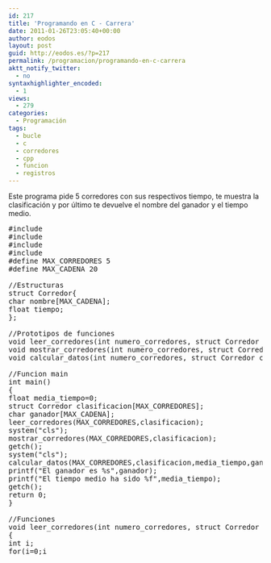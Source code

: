 ```yaml
---
id: 217
title: 'Programando en C - Carrera'
date: 2011-01-26T23:05:40+00:00
author: eodos
layout: post
guid: http://eodos.es/?p=217
permalink: /programacion/programando-en-c-carrera
aktt_notify_twitter:
  - no
syntaxhighlighter_encoded:
  - 1
views:
  - 279
categories:
  - Programación
tags:
  - bucle
  - c
  - corredores
  - cpp
  - funcion
  - registros
---
```

Este programa pide 5 corredores con sus respectivos tiempo, te muestra la clasificación y por último te devuelve el nombre del ganador y el tiempo medio.

<pre class="lang:c decode:1 " >#include <stdio.h>
#include <conio.h>
#include <stdlib.h>
#include <string.h>
#define MAX_CORREDORES 5
#define MAX_CADENA 20

//Estructuras
struct Corredor{
char nombre[MAX_CADENA];
float tiempo;
};

//Prototipos de funciones
void leer_corredores(int numero_corredores, struct Corredor clasificacion[]);
void mostrar_corredores(int numero_corredores, struct Corredor clasificacion[]);
void calcular_datos(int numero_corredores, struct Corredor clasificacion[], float &media_tiempo, char ganador[]);

//Funcion main
int main()
{
float media_tiempo=0;
struct Corredor clasificacion[MAX_CORREDORES];
char ganador[MAX_CADENA];
leer_corredores(MAX_CORREDORES,clasificacion);
system("cls");
mostrar_corredores(MAX_CORREDORES,clasificacion);
getch();
system("cls");
calcular_datos(MAX_CORREDORES,clasificacion,media_tiempo,ganador);
printf("El ganador es %s",ganador);
printf("El tiempo medio ha sido %f",media_tiempo);
getch();
return 0;
}

//Funciones
void leer_corredores(int numero_corredores, struct Corredor clasificacion[])
{
int i;
for(i=0;i<numero_corredores;i++)
{
printf("\nNombre del corredor %d: ",i+1);
fflush(stdin);
gets(clasificacion[i].nombre);
printf("Tiempo: ");
scanf("%f", &clasificacion[i].tiempo);
}
}

void mostrar_corredores(int numero_corredores, struct Corredor clasificacion[])
{
int i;
for(i=0;i<numero_corredores;i++)
{
printf("El corredor %s ha hecho un tiempo de %.3f segundos" ,clasificacion[i].nombre, clasificacion[i].tiempo);
}
}

void calcular_datos(int numero_corredores, struct Corredor clasificacion[], float &media_tiempo, char ganador[])
{
int i;
float tiempo;
tiempo=clasificacion[0].tiempo;
ganador[0]='';
strcpy(ganador,clasificacion[0].nombre);
for(i=0;i<numero_corredores;i++)
{
media_tiempo+=clasificacion[i].tiempo;
if(clasificacion[i].tiempo<tiempo)
{
tiempo=clasificacion[i].tiempo;
ganador[0]='';
strcpy(ganador,clasificacion[i].nombre);
}
}
media_tiempo/=numero_corredores;
}
</pre>